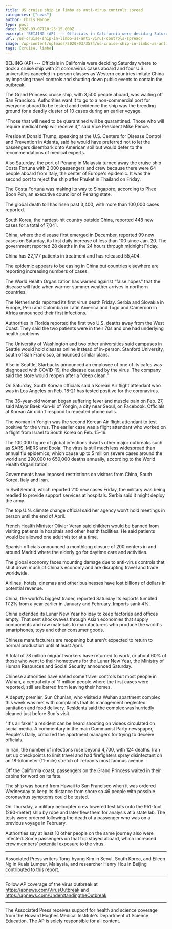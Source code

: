 ```yaml
---
title: US cruise ship in limbo as anti-virus controls spread
categories: ["news"]
author: Chris Manoel
type: post
date: 2020-03-07T10:25:15.000Z
excerpt: 'BEIJING (AP) --- Officials in California were deciding Saturday where to dock a cruise ship with 21 coronavirus cases aboard and four U.S. universities canceled in-person classes as Western countries imitate China by imposing travel controls and shutting down public events to contain the outbreak.The Grand Princess cruise ship, with 3,500 people aboard, was waiting&hellip;'
url: /us-cruise-ship-in-limbo-as-anti-virus-controls-spread/
image: /wp-content/uploads/2020/03/3574/us-cruise-ship-in-limbo-as-anti-virus-controls-spread.jpg
tags: [cruise, limbo]
---
```


BEIJING (AP) --- Officials in California were deciding Saturday where to dock a cruise ship with 21 coronavirus cases aboard and four U.S. universities canceled in-person classes as Western countries imitate China by imposing travel controls and shutting down public events to contain the outbreak.

The Grand Princess cruise ship, with 3,500 people aboard, was waiting off San Francisco. Authorities want it to go to a non-commercial port for everyone aboard to be tested amid evidence the ship was the breeding ground for a deadly cluster of 10 cases during an earlier voyage.

"Those that will need to be quarantined will be quarantined. Those who will require medical help will receive it," said Vice President Mike Pence.

President Donald Trump, speaking at the U.S. Centers for Disease Control and Prevention in Atlanta, said he would have preferred not to let the passengers disembark onto American soil but would defer to the recommendations of medical experts.

Also Saturday, the port of Penang in Malaysia turned away the cruise ship Costa Fortuna with 2,000 passengers and crew because there were 64 people aboard from Italy, the center of Europe's epidemic. It was the second port to reject the ship after Phuket in Thailand on Friday.

The Costa Fortuna was making its way to Singapore, according to Phee Boon Poh, an executive councilor of Penang state.

The global death toll has risen past 3,400, with more than 100,000 cases reported.

South Korea, the hardest-hit country outside China, reported 448 new cases for a total of 7,041.

China, where the disease first emerged in December, reported 99 new cases on Saturday, its first daily increase of less than 100 since Jan. 20. The government reported 28 deaths in the 24 hours through midnight Friday.

China has 22,177 patients in treatment and has released 55,404.

The epidemic appears to be easing in China but countries elsewhere are reporting increasing numbers of cases.

The World Health Organization has warned against "false hopes" that the disease will fade when warmer summer weather arrives in northern countries.

The Netherlands reported its first virus death Friday. Serbia and Slovakia in Europe, Peru and Colombia in Latin America and Togo and Cameroon in Africa announced their first infections.

Authorities in Florida reported the first two U.S. deaths away from the West Coast. They said the two patients were in their 70s and one had underlying health problems.

The University of Washington and two other universities said campuses in Seattle would hold classes online instead of in-person. Stanford University, south of San Francisco, announced similar plans.

Also in Seattle, Starbucks announced an employee of one of its cafes was diagnosed with COVID-19, the disease caused by the virus. The company said the store would reopen after a "deep clean."

On Saturday, South Korean officials said a Korean Air flight attendant who was in Los Angeles on Feb. 18-21 has tested positive for the coronavirus.

The 36-year-old woman began suffering fever and muscle pain on Feb. 27, said Mayor Baek Kun-ki of Yongin, a city near Seoul, on Facebook. Officials at Korean Air didn't respond to repeated phone calls.

The woman in Yongin was the second Korean Air flight attendant to test positive for the virus. The earlier case was a flight attendant who worked on a flight from Israel to South Korea on Feb. 15-16.

The 100,000 figure of global infections dwarfs other major outbreaks such as SARS, MERS and Ebola. The virus is still much less widespread than annual flu epidemics, which cause up to 5 million severe cases around the world and 290,000 to 650,000 deaths annually, according to the World Health Organization.

Governments have imposed restrictions on visitors from China, South Korea, Italy and Iran.

In Switzlerand, which reported 210 new cases Friday, the military was being readied to provide support services at hospitals. Serbia said it might deploy the army.

The top U.N. climate change official said her agency won't hold meetings in person until the end of April.

French Health Minister Olivier Veran said children would be banned from visiting patients in hospitals and other health facilities. He said patients would be allowed one adult visitor at a time.

Spanish officials announced a monthlong closure of 200 centers in and around Madrid where the elderly go for daytime care and activities.

The global economy faces mounting damage due to anti-virus controls that shut down much of China's economy and are disrupting travel and trade worldwide.

Airlines, hotels, cinemas and other businesses have lost billions of dollars in potential revenue.

China, the world's biggest trader, reported Saturday its exports tumbled 17.2% from a year earlier in January and February. Imports sank 4%.

China extended its Lunar New Year holiday to keep factories and offices empty. That sent shockwaves through Asian economies that supply components and raw materials to manufacturers who produce the world's smartphones, toys and other consumer goods.

Chinese manufacturers are reopening but aren't expected to return to normal production until at least April.

A total of 78 million migrant workers have returned to work, or about 60% of those who went to their hometowns for the Lunar New Year, the Ministry of Human Resources and Social Security announced Saturday.

Chinese authorities have eased some travel controls but most people in Wuhan, a central city of 11 million people where the first cases were reported, still are barred from leaving their homes.

A deputy premier, Sun Chunlan, who visited a Wuhan apartment complex this week was met with complaints that its management neglected sanitation and food delivery. Residents said the complex was hurriedly cleaned just before Sun's visit.

"It's all fake!" a resident can be heard shouting on videos circulated on social media. A commentary in the main Communist Party newspaper, People's Daily, criticized the apartment managers for trying to deceive officials.

In Iran, the number of infections rose beyond 4,700, with 124 deaths. Iran set up checkpoints to limit travel and had firefighters spray disinfectant on an 18-kilometer (11-mile) stretch of Tehran's most famous avenue.

Off the California coast, passengers on the Grand Princess waited in their cabins for word on its fate.

The ship was bound from Hawaii to San Francisco when it was ordered Wednesday to keep its distance from shore so 46 people with possible coronavirus symptoms could be tested.

On Thursday, a military helicopter crew lowered test kits onto the 951-foot (290-meter) ship by rope and later flew them for analysis at a state lab. The tests were ordered following the death of a passenger who was on a previous voyage in February.

Authorities say at least 10 other people on the same journey also were infected. Some passengers on that trip stayed aboard, which increased crew members' potential exposure to the virus.

* * *

Associated Press writers Tong-hyung Kim in Seoul, South Korea, and Eileen Ng in Kuala Lumpur, Malaysia, and researcher Henry Hou in Beijing contributed to this report.

* * *

Follow AP coverage of the virus outbreak at <https://apnews.com/VirusOutbreak> and <https://apnews.com/UnderstandingtheOutbreak>

* * *

The Associated Press receives support for health and science coverage from the Howard Hughes Medical Institute's Department of Science Education. The AP is solely responsible for all content.
